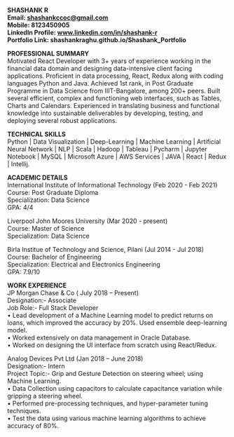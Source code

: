 <b>  SHASHANK R <br /> 
  Email: shashankccoc@gmail.com<br /> 
  Mobile: 8123450905<br /> 
  LinkedIn Profile: www.linkedin.com/in/shashank-r<br/>
  Portfolio Link: shashankraghu.github.io/Shashank_Portfolio</b>

<b>PROFESSIONAL SUMMARY<br /> </b>
Motivated React Developer with 3+ years of experience working in the financial data domain and designing data-intensive client facing applications. Proficient in data processing, React, Redux along with coding languages Python and Java. Achieved 1st rank, in Post Graduate Programme in Data Science from IIIT-Bangalore, among 200+ peers. Built several efficient, complex and functioning web interfaces, such as Tables, Charts and Calendars. Experienced in translating business and functional knowledge into sustainable deliverables by developing, testing, and deploying several robust applications. 

<b>TECHNICAL SKILLS<br /> </b>
Python | Data Visualization | Deep-Learning | Machine Learning | Artificial Neural Network | NLP | Scala | Hadoop | Tableau | Pycharm | Jupyter Notebook | MySQL | Microsoft Azure | AWS Services | JAVA | React | Redux | Intellij.

<b>ACADEMIC DETAILS<br/></b>
International Institute of Informational Technology (Feb 2020 - Feb 2021)<br/>
Course: Post Graduate Diploma<br/>
Specialization: Data Science<br/>
GPA: 4/4

Liverpool John Moores University (Mar 2020 - present) <br/>
Course: Master of Science<br/>
Specialization: Data Science<br/>

Birla Institue of Technology and Science, Pilani (Jul 2014 - Jul 2018)<br/>
Course: Bachelor of Engineering<br/>
Specialization: Electrical and Electronics Engineering<br/>
GPA: 7.9/10

<b>WORK EXPERIENCE<br/></b>
JP Morgan Chase & Co ( July 2018 – Present)<br/>
Designation:- Associate<br/>
Job Role:-  Full Stack Developer<br/>
•	Lead development of a Machine Learning model to predict returns on loans, which improved the accuracy by 20%. Used ensemble deep-learning model.<br/>
•	Worked extensively on data management in Oracle Database.<br/>
•	Worked on designing the UI interface from scratch using React/Redux.<br/>

Analog Devices Pvt Ltd (Jan 2018 – June 2018)<br/>
Designation:- Intern<br/>
Project Topic:- Grip and Gesture Detection on steering wheel; using Machine Learning.<br/>
•	Data Collection using capacitors to calculate capacitance variation while gripping a steering wheel.<br/>
•	Performed pre-processing techniques, and hyper-parameter tuning techniques. <br/>
•	Test the data using various machine learning algorithms to achieve accuracy of 80%.<br/>
